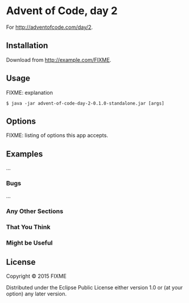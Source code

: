 # Advent of Code, day 2

For http://adventofcode.com/day/2.

## Installation

Download from http://example.com/FIXME.

## Usage

FIXME: explanation

    $ java -jar advent-of-code-day-2-0.1.0-standalone.jar [args]

## Options

FIXME: listing of options this app accepts.

## Examples

...

### Bugs

...

### Any Other Sections
### That You Think
### Might be Useful

## License

Copyright © 2015 FIXME

Distributed under the Eclipse Public License either version 1.0 or (at
your option) any later version.
